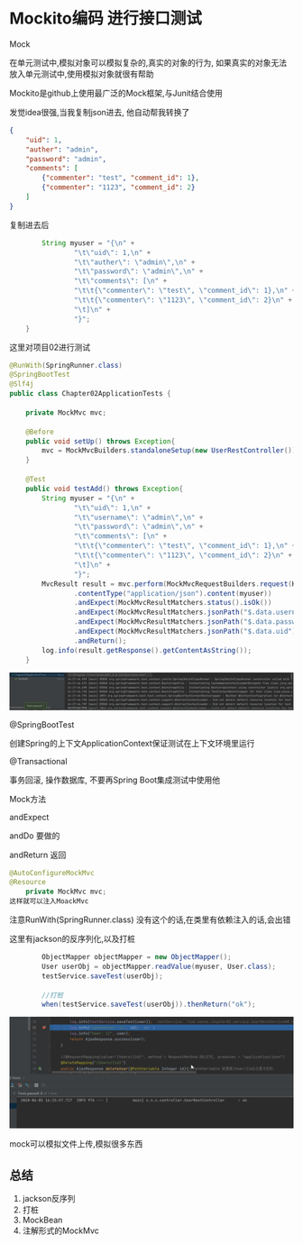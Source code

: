 # Mockito编码 进行接口测试

Mock

在单元测试中,模拟对象可以模拟复杂的,真实的对象的行为, 如果真实的对象无法放入单元测试中,使用模拟对象就很有帮助



Mockito是github上使用最广泛的Mock框架,与Junit结合使用

发觉idea很强,当我复制json进去, 他自动帮我转换了

```json
{
	"uid": 1,
	"auther": "admin",
	"password": "admin",
	"comments": [
		{"commenter": "test", "comment_id": 1},
		{"commenter": "1123", "comment_id": 2}
	]
}
```

复制进去后

```java
        String myuser = "{\n" +
                "\t\"uid\": 1,\n" +
                "\t\"auther\": \"admin\",\n" +
                "\t\"password\": \"admin\",\n" +
                "\t\"comments\": [\n" +
                "\t\t{\"commenter\": \"test\", \"comment_id\": 1},\n" +
                "\t\t{\"commenter\": \"1123\", \"comment_id\": 2}\n" +
                "\t]\n" +
                "}";
    }
```

这里对项目02进行测试

```java
@RunWith(SpringRunner.class)
@SpringBootTest
@Slf4j
public class Chapter02ApplicationTests {

    private MockMvc mvc;

    @Before
    public void setUp() throws Exception{
        mvc = MockMvcBuilders.standaloneSetup(new UserRestController()).build();
    }

    @Test
    public void testAdd() throws Exception{
        String myuser = "{\n" +
                "\t\"uid\": 1,\n" +
                "\t\"username\": \"admin\",\n" +
                "\t\"password\": \"admin\",\n" +
                "\t\"comments\": [\n" +
                "\t\t{\"commenter\": \"test\", \"comment_id\": 1},\n" +
                "\t\t{\"commenter\": \"1123\", \"comment_id\": 2}\n" +
                "\t]\n" +
                "}";
        MvcResult result = mvc.perform(MockMvcRequestBuilders.request(HttpMethod.POST, "/rest/Users/1")
                .contentType("application/json").content(myuser))
                .andExpect(MockMvcResultMatchers.status().isOk())
                .andExpect(MockMvcResultMatchers.jsonPath("$.data.username").value("admin"))
                .andExpect(MockMvcResultMatchers.jsonPath("$.data.password").value("admin"))
                .andExpect(MockMvcResultMatchers.jsonPath("$.data.uid").value(1))
                .andReturn();
        log.info(result.getResponse().getContentAsString());
    }


```

![image-20200605141758700](imgs/image-20200605141758700.png)



@SpringBootTest

创建Spring的上下文ApplicationContext保证测试在上下文环境里运行



@Transactional

事务回滚, 操作数据库, 不要再Spring Boot集成测试中使用他



Mock方法

andExpect

andDo 要做的

andReturn 返回



```java
@AutoConfigureMockMvc
@Resource
    private MockMvc mvc;
这样就可以注入MoackMvc
```

注意RunWith(SpringRunner.class) 没有这个的话,在类里有依赖注入的话,会出错

这里有jackson的反序列化,以及打桩

```java
        ObjectMapper objectMapper = new ObjectMapper();
        User userObj = objectMapper.readValue(myuser, User.class);
        testService.saveTest(userObj);

        //打桩
        when(testService.saveTest(userObj)).thenReturn("ok");
```



![image-20200605162959931](imgs/image-20200605162959931.png)

mock可以模拟文件上传,模拟很多东西



## 总结

1. jackson反序列
2. 打桩
3. MockBean
4. 注解形式的MockMvc

